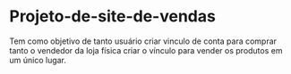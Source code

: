 # Projeto-de-site-de-vendas
Tem como objetivo de tanto usuário criar vinculo de conta para comprar tanto o vendedor da loja física criar o vínculo para vender os produtos em um único lugar.

